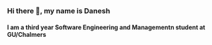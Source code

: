 ### Hi there 👋, my name is Danesh
#### I am a third year Software Engineering and Managementn student at GU/Chalmers





